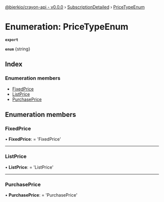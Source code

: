 [@bjerkio/crayon-api - v0.0.0](../README.md) › [SubscriptionDetailed](../modules/subscriptiondetailed.md) › [PriceTypeEnum](subscriptiondetailed.pricetypeenum.md)

# Enumeration: PriceTypeEnum

**`export`** 

**`enum`** {string}

## Index

### Enumeration members

* [FixedPrice](subscriptiondetailed.pricetypeenum.md#fixedprice)
* [ListPrice](subscriptiondetailed.pricetypeenum.md#listprice)
* [PurchasePrice](subscriptiondetailed.pricetypeenum.md#purchaseprice)

## Enumeration members

###  FixedPrice

• **FixedPrice**: =  <any> 'FixedPrice'

___

###  ListPrice

• **ListPrice**: =  <any> 'ListPrice'

___

###  PurchasePrice

• **PurchasePrice**: =  <any> 'PurchasePrice'
